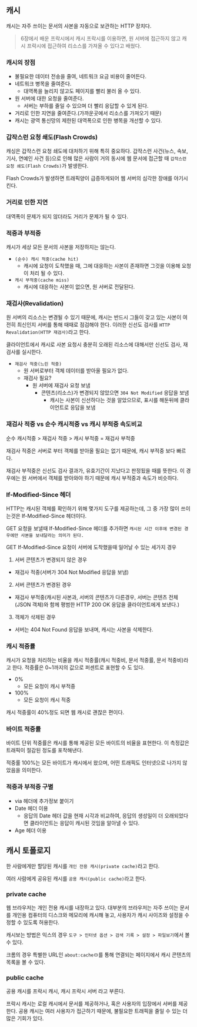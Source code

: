 ## 캐시

캐시는 자주 쓰이는 문서의 사본을 자동으로 보관하는 HTTP 장치다.

> 6장에서 배운 프락시에서 캐시 프락시를 이용하면, 원 서버에 접근하지 않고 캐시 프락시에 접근하여 리소스를 가져올 수 있다고 배웠다.

### 캐시의 장점
  
- 불필요한 데이터 전송을 줄여, 네트워크 요금 비용이 줄어든다.
- 네트워크 병목을 줄여준다.
  - 대역폭을 늘리지 않고도 페이지를 빨리 불러 올 수 있다.
- 원 서버에 대한 요청을 줄여준다.
  - 서버는 부하를 줄일 수 있으며 더 빨리 응답할 수 있게 된다.
- 거리로 인한 지연을 줄여준다.(가까운곳에서 리소스를 가져오기 때문)
- 캐시는 광역 통신망의 제한된 대역폭으로 인한 병목을 개선할 수 있다.

### 갑작스런 요청 쇄도(Flash Crowds)

캐싱은 갑작스런 요청 쇄도에 대처하기 위해 특히 중요하다. 갑작스런 사건(뉴스, 속보, 기사, 연예인 사건 등)으로 인해 많은 사람이 거의 동시에
웹 문서에 접근할 때 `갑작스런 요청 쇄도(Flash Crowds)`가 발생한다.

Flash Crowds가 발생하면 트래픽양이 급증하게되어 웹 서버의 심각한 장애를 야기시킨다.

### 거리로 인한 지연

대역폭이 문제가 되지 않더라도 거리가 문제가 될 수 있다.

### 적중과 부적중

캐시가 세상 모든 문서의 사본을 저장하지는 않는다. 

- `(순수) 캐시 적중(cache hit)`
  - 캐시에 요청이 도착했을 때, 그에 대응하는 사본이 존재하면 그것을 이용해 요청이 처리 될 수 있다.
- `캐시 부적중(cache miss)`
  - 캐시에 대응하는 사본이 없으면, 원 서버로 전달된다.
  
### 재검사(Revalidation)

원 서버의 리소스는 변경될 수 있기 때문에, 캐시는 반드시 그들이 갖고 있는 사본이 여전히 최신인지 서버를 통해 때때로 점검해야 한다.
이러한 신선도 검사를 `HTTP Revalidation(HTTP 재검사)`라고 한다.

클라이언트에서 캐시로 사본 요청시 충분히 오래된 리소스에 대해서만 신선도 검사, 재검사를 실시한다.

- `재검사 적중(느린 적중)`
  - 원 서버로부터 객체 데이터를 받아올 필요가 없다.
  - 재검사 필요?
    - 원 서버에 재검사 요청 보냄
      - 콘텐츠(리소스)가 변경되지 않았으면 `304 Not Modified` 응답을 보냄
        - 캐시는 사본이 신선하다는 것을 알았으므로, 표시를 해둔뒤에 클라이언트로 응답을 보냄
        
### 재검사 적중 vs 순수 캐시적중 vs 캐시 부적중 속도비교

순수 캐시적중 > 재검사 적중 > 캐시 부적중 = 재검사 부적중

재검사 적중은 서버로 부터 객체를 받아올 필요는 없기 때문에, 캐시 부적중 보다 빠르다.

재검사 부적중은 신선도 검사 결과가, 유효기간이 지났다고 판정됬을 때를 뜻한다. 이 경우에는 원 서버에서 객체를 받아와야 하기 때문에 캐시 부적중과
속도가 비슷하다.

### If-Modified-Since 헤더

HTTP는 캐시된 객체를 확인하기 위해 몇가지 도구를 제공하는데, 그 중 가장 많이 쓰이는것은 If-Modified-Since 헤더이다. 

GET 요청을 보낼때 If-Modified-Since 헤더를 추가하면 `캐시된 시간 이후에 변경된 경우에만 사본을 보내달라는 의미가 된다.`

GET If-Modified-Since 요청이 서버에 도착했을때 일어날 수 있는 세가지 경우

1. 서버 콘텐츠가 변경되지 않은 경우
  - 재검사 적중(서버가 304 Not Modified 응답을 보냄)
2. 서버 콘텐츠가 변경된 경우
  - 재검사 부적중(캐시된 사본과, 서버의 콘텐츠가 다른경우, 서버는 콘텐츠 전체(JSON 객체)와 함께 평범한 HTTP 200 OK 응답을 클라이언트에게 보낸다.)
3. 객체가 삭제된 경우
  - 서버는 404 Not Found 응답을 보내며, 캐시는 사본을 삭제한다.
  
### 캐시 적중률

캐시가 요청을 처리하는 비율을 캐시 적중률(캐시 적중비, 문서 적중률, 문서 적중비)라고 한다. 적중률은 0~1까지의 값으로 퍼센트로 표현할 수 도 있다.

- 0% 
  - 모든 요청이 캐시 부적중
- 100%
  - 모든 요청이 캐시 적중
  
 캐시 적중률이 40%정도 되면 웹 캐시로 괜찮은 편이다.
 
### 바이트 적중률

바이트 단위 적중률은 캐시를 통해 제공된 모든 바이트의 비율을 표현한다. 이 측정값은 트래픽이 절감된 정도를 포착해낸다.

적중률 100%는 모든 바이트가 캐시에서 왔으며, 어떤 트래픽도 인터넷으로 나가지 않았음을 의미한다.

### 적중과 부적중 구별

- via 헤더에 추가정보 붙이기
- Date 헤더 이용
  - 응답의 Date 헤더 값을 현재 시각과 비교하여, 응답의 생성일이 더 오래되었다면 클라이언트는 응답이 캐시된 것임을 알아낼 수 있다.
- Age 헤더 이용

## 캐시 토폴로지

한 사람에게만 할당된 캐시를 `개인 전용 캐시(private cache)`라고 한다.

여러 사람에게 공유된 캐시를 `공용 캐시(public cache)`라고 한다.

### private cache

웹 브라우저는 개인 전용 캐시를 내장하고 있다. 대부분의 브라우저는 자주 쓰이는 문서를 개인용 컴퓨터의 디스크와 메모리에 캐시해 놓고, 사용자가
캐시 사이즈와 설정을 수정할 수 있도록 허용한다.

캐시보는 방법은 익스의 경우 `도구 > 인터넷 옵션 > 검색 기록 > 설정 > 파일보기`에서 볼 수 있다.

크롬의 경우 특별한 URL인 `about:cache`ㅁ를 통해 연결되는 페이지에서 캐시 콘텐츠의 목록을 볼 수 있다.

### public cache

공용 캐시를 프락시 캐시, 캐시 프락시 서버 라고 부른다. 

프락시 캐시는 로컬 캐시에서 문서를 제공하거나, 혹은 사용자의 입장에서 서버를 제공한다. 공용 캐시는 여러 사용자가 접근하기 때문에, 불필요한 트래픽을
줄일 수 있는 더 많은 기회가 있다.


